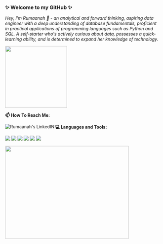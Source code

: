 ### ✨ Welcome to my GitHub ✨

<i>Hey, I'm Rumaanah 👋 - an analytical and forward thinking, aspiring data engineer with a deep understanding of database fundamentals, proficient in practical applications of programming languages such as Python and SQL. A self-starter who's actively curious about data, possesses a quick-learning ability, and is determined to expand her knowledge of technology.</i>

 <img src="https://media2.giphy.com/media/LmNwrBhejkK9EFP504/200.gif" width="200" height="200" />
 
 
 <b> 📫 How To Reach Me: </b>
 
<a href="https://www.linkedin.com/in/rumaanah/" rel="nofollow"> <img align="left" alt="Rumaanah's LinkedIN" src="https://img.shields.io/badge/-LinkedIn-0e76a8?style=plastic&logo=linkedIn"> </a>




<b> 💻 Languages and Tools: </b>

 <img src="https://img.icons8.com/color/48/000000/python--v1.png"/> <img src="https://img.icons8.com/color/48/000000/amazon-web-services.png"/> <img src="https://img.icons8.com/fluency/48/000000/docker.png"/> <img src="https://img.icons8.com/ios-glyphs/48/000000/github.png"/> <img src="https://img.icons8.com/color/48/000000/mysql-logo.png"/> <img src="https://img.icons8.com/color/48/000000/visual-studio-code-2019.png"/>



<img src="https://github-readme-stats.vercel.app/api?username=r-ellahi&theme=" width="400" height="300" style="max-width:100%;">
